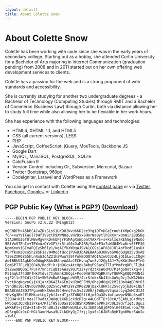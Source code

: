 ```yaml
---
layout: default
title: About Colette Snow
---
```

# About Colette Snow

Colette has been working with code since she was in the early years of secondary college. Starting out as a hobby, she attended Curtin University for a Bachelor of Arts majoring in Internet Communication (graduation pending) from 2008 and in 2011 started out on her own offering web development services to clients.

Colette has a passion for the web and is a strong proponent of web standards and accessibility. 

She is currently studying for another two undergraduate degrees - a Bachelor of Technology (Computing Studies) through RMIT and a Bachelor of Commerce (Business Law) through Curtin, both via distance allowing her to study full time while also allowing her to be flexiable in her work hours.

She has experience with the following languages and technologies:

* HTML4, XHTML 1.1, and HTML5
* CSS (all current versions), LESS
* PHP
* JavaScript, CoffeeScript, jQuery, MooTools, Backbone.JS
* Google Dart
* MySQL, MariaSQL, PostgreSQL, SQLite
* ColdFusion 9
* Version Control including Git, Subversion, Mercurial, Bazaar
* Twitter Bootstrap, 960px
* CodeIgniter, Laravel and WordPress as a Framework

You can get in contact with Colette using the [contact page](/contact) or via [Twitter](http://twitter.com/colette_snow/), [Facebook](http://facebook.com/colette.a.snow/), [Google+](https://plus.google.com/106627462472248198069/posts) or [LinkedIn](http://au.linkedin.com/in/colettesnow/).

## PGP Public Key ([What is PGP?](http://www.wisegeek.com/what-is-pgp.html)) ([Download](files/0xF0712BC9-pub.asc))
~~~
-----BEGIN PGP PUBLIC KEY BLOCK-----
Version: GnuPG v2.0.22 (MingW32)

mQENBFM+A5kBCACwZDsSLsS1UKDH2NvUbKD2cz3YgiOTvDGeEruuhtXMpG+q2kOK
fCn+vaYVIFWul7bWf3V9zth9XWNUqLVHVDxxSHnrNa9ytlhCRXyrx0nWirZBQ5Bg
StA3HKb26f8lMBwMgvFRDvkbPjrFSMAgXoWpontVAXPs+s+kSlxqaREhGgj9NuOo
9BfVmSTFhIm+TEWnAzQYvXFY/r5tiG0xDaMJRR/VxA+F3x7uWUU4WLw8rvSEFF3G
NpmKvoViGIxARQEySb6ly1/KgAIfkXW0gWJ9VA1CG9s1AP88kJUl4ofDcdS1asDX
MCPfksHZQco5h28bF1avO4Mo3tQccjPUwDJbABEBAAG0J0NvbGV0dGUgU25vdyA8
Y29sZXR0ZS5hLnNub3dAZ21haWwuY29tPokBOQQTAQIAIwUCUz4LjQIbLwcLCQgH
AwIBBhUIAgkKCwQWAgMBAh4BAheAAAoJECHvnq7wcSvJ2QgIAJ+7gKKblMmkPTeQ
EgmSP77FLVB26R4b/Rodf+k+jN9GcxAtcHpk34byP95at8T7luYMmfxqDPLFl1bA
2YZwwmBQQaI7PuFV7mncrIqB1sAWay9QJt22+yrdztXsWOoMU7P14go0ot7Xq+Fj
P51mqkZf4dUFfHkVtdvs7IyNmhk3EQgi+Poo04Wf0bWqBMrhvTQ6WKg8QQ3WdN4z
vjF2l1rZ9Cd1/2Cb+SW3VnBwESbgqLeW9M/JLrSfmkxRb43UsGoVg9zjIsWA2hWx
FvctDcgNqvoGsjXH1arXOKAZf4GFm2xHR06FFMM/Ohe9d0qN2kMIiOoH4gBRNr63
t9nd8si0JkNvbGV0dGUgU25vdyA8Y29sZXR0ZUBjb2xldHRlc25vdy5jb20+iQEf
BBABCAAJBQJTPgueAhkBAAoJECHvnq7wcSvJzU0H/j5WUpeV3qsacLyqZeMCUIJ4
+HvKg3R+JElBMkuctLg7yhfJxrdTjzSTW6QSftHjn3Qa38vtmtiawpvN9Ku6sxB7
ZJQH4+Kil+mqaJFRwdXXJW8gU1X6D2ckdcDlq+44LOdFTBrJOc0/5EAbL1G+dVyt
FW55qC3Q3Rb1zPkE4/KlifWSlDUaa1bbdBShXON0HcaVRkJP30Lz9d/fIqtJUguZ
wWXAF1+jZCd+3InE+I9nU0i3ik0hPkWdRLnv8iJbKEbAQjQP0hlG05E1eLroa/7B
zDSrgOCx9cCrHGi3amnMwsa5U7ikQHyQjIf+jj1yx5s16JNFaByHTgn0MurSWnI=
=YwlC
-----END PGP PUBLIC KEY BLOCK-----
~~~